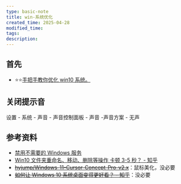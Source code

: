 ```yaml
---
type: basic-note
title: win-系统优化
created_time: 2025-04-28
modified_time: 
tags:
description:
---
```


## 首先

- ⭐⭐[手把手教你优化 win10 系统。](https://www.zhihu.com/tardis/zm/art/259343113)

## 关闭提示音

设置 - 系统 - 声音 - 声音控制面板 - 声音 -声音方案 - 无声

## 参考资料

- [禁用不需要的 Windows 服务](https://ftpdocs.broadcom.com/cadocs/0/CA%20Network%20Flow%20Analysis%209%202%200-CHS/Bookshelf_Files/HTML/NFA_Installation_Guide_zh_CN/1975755.html)
- [Win10 文件夹重命名、移动、删除等操作 卡顿 3-5 秒？ - 知乎](https://www.zhihu.com/question/58459735/answer/3601284614)
- ~~[hyjump/Windows-11-Cursor-Concept-Pro-v2.x](https://github.com/hyjump/Windows-11-Cursor-Concept-Pro-v2.x)~~：鼠标美化，没必要
- ~~[如何让 Windows 10 系统桌面变得更好看？ - 知乎](https://www.zhihu.com/question/45120814/answer/1007955630)~~：没必要
